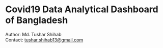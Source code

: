 # Covid19 Data Analytical Dashboard of Bangladesh
Author: Md. Tushar Shihab<br>
Contact: tushar.shihab13@gmail.com